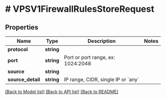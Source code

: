 # # VPSV1FirewallRulesStoreRequest

## Properties

Name | Type | Description | Notes
------------ | ------------- | ------------- | -------------
**protocol** | **string** |  |
**port** | **string** | Port or port range, ex: 1024:2048 |
**source** | **string** |  |
**source_detail** | **string** | IP range, CIDR, single IP or &#x60;any&#x60; |

[[Back to Model list]](../../README.md#models) [[Back to API list]](../../README.md#endpoints) [[Back to README]](../../README.md)
